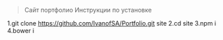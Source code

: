 > Сайт портфолио
> Инструкции по установке

1.git clone https://github.com/IvanofSA/Portfolio.git site
2.cd site
3.npm i
4.bower i